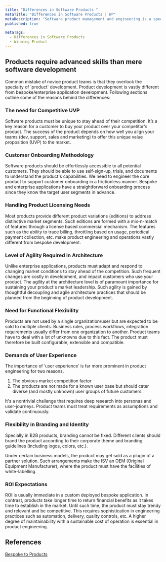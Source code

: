 ```yaml
---
title: "Differences in Software Products "
metaTitle: "Differences in Software Products | WP"
metaDescription: "Software product management and engineering is a specialty that differs from enterprise or bespoke applications."
published: true

metaTags:
  - Differences in Software Products
  - Winning Product
---
```


## Products require advanced skills than mere software development

Common mistake of novice product teams is that they overlook the specialty of 'product' development. Product development is vastly different from bespoke/enterprise application development. Following sections outline some of the reasons behind the differences:

### The need for Competitive UVP

Software products must be unique to stay ahead of their competition. It’s a key reason for a customer to buy your product over your competitor's product. The success of the product depends on how well you align your teams (dev, support, sales and marketing) to offer this unique value proposition (UVP) to the market.

### Customer Onboarding Methodology

Software products should be effortlessly accessible to all potential customers. They should be able to use self-sign-up, trials, and documents to understand the product's capabilities. We need to engineer the core product to support customer onboarding in a frictionless manner. Bespoke and enterprise applications have a straightforward onboarding process since they know the target user segments in advance.

### Handling Product Licensing Needs

Most products provide different product variations (editions) to address distinctive market segments. Such editions are formed with a mix-n-match of features through a license based commercial mechanism. The features such as the ability to trace billing, throttling based on usage, periodical payment collection, etc. make product engineering and operations vastly different from bespoke development.

### Level of Agility Required in Architecture

Unlike enterprise applications, products must adapt and respond to changing market conditions to stay ahead of the competition. Such frequent changes are costly in development, and impact customers who use your product. The agility at the architecture level is of paramount importance for sustaining your product's market leadership. Such agility is gained by thoughtful decoupling and agile architecture practices that should be planned from the beginning of product development.

### Need for Functional Flexibility

Products are not used by a single organization/user but are expected to be sold to multiple clients. Business rules, process workflows, integration requirements usually differ from one organization to another. Product teams have to deal with a lot of unknowns due to this fact. The product must therefore be built configurable, extensible and compatible.

### Demands of User Experience

The importance of ‘user experience’ is far more prominent in product engineering for two reasons.
<ol>
<li>The obvious market competition factor</li>
<li>The products are not made for a known user base but should cater diverse (and mostly unknown) user groups of future customers.</li>
</ol>

It's a nontrivial challenge that requires deep research into personas and user-journeys. Product teams must treat requirements as assumptions and validate continuously.


### Flexibility in Branding and Identity

Specially in B2B products, branding cannot be fixed. Different clients should brand the product according to their corporate theme and branding guidelines (including logos, colors, etc.).

Under certain business models, the product may get sold as a plugin of a partner solution. Such arrangements make the ISV an OEM (Original Equipment Manufacturer), where the product must have the facilities of white-labelling.


### ROI Expectations

ROI is usually immediate in a custom deployed bespoke application. In contrast, products take longer time to return financial benefits as it takes time to establish in the market. Until such time, the product must stay trendy and relevant and be competitive. This requires sophistication in engineering practices such as automation, delivery, quality controls, etc. A higher degree of maintainability with a sustainable cost of operation is essential in product engineering.

## References

[Bespoke to Products](https://www.researchgate.net/publication/268372220_Productization_The_process_of_transforming_from_customer-specific_software_development_to_product_software_development)
